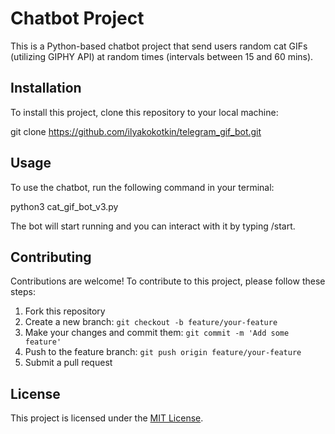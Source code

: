# Chatbot Project

This is a Python-based chatbot project that send users random cat GIFs (utilizing 
GIPHY API) at random times (intervals between 15 and 60 mins).

## Installation

To install this project, clone this repository to your local machine:

git clone https://github.com/ilyakokotkin/telegram_gif_bot.git


## Usage

To use the chatbot, run the following command in your terminal:

python3 cat_gif_bot_v3.py

The bot will start running and you can interact with it by typing /start.

## Contributing

Contributions are welcome! To contribute to this project, please follow these steps:

1. Fork this repository
2. Create a new branch: `git checkout -b feature/your-feature`
3. Make your changes and commit them: `git commit -m 'Add some feature'`
4. Push to the feature branch: `git push origin feature/your-feature`
5. Submit a pull request

## License

This project is licensed under the [MIT License](https://opensource.org/licenses/MIT).
